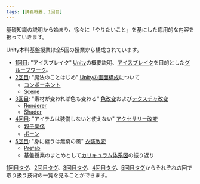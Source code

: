 ```yaml
---
tags: [講義概要, 1回目]
---
```


基礎知識の説明から始まり、徐々に「やりたいこと」を基にした応用的な内容を扱っていきます。

Unity本科基盤授業は全5回の授業から構成されています。

- [1回目](/docs/tags/1-回目): "アイスブレイク" [Unity](/docs/索引/STU/Unity)の概要説明、[アイスブレイク](/docs/索引/あ行/アイスブレイク)を目的とした[グループワーク](/docs/索引/か行/グループワーク)。
- [2回目](/docs/tags/2-回目): "魔法のことはじめ" [Unityの画面構成](/docs/索引/STU/Unityの画面構成)について
  - [コンポーネント](/docs/索引/ABC/Component)
  - [Scene](/docs/索引/STU/Scene-File)
- [3回目](/docs/tags/3-回目): "素材が変われば色も変わる" [色改変](/docs/索引/あ行/色改変)および[テクスチャ改変](/docs/索引/た行/テクスチャ改変)
  - [Renderer](/docs/索引/PQR/Renderer)
  - [Shader](/docs/索引/STU/Shader)
- [4回目](/docs/tags/4-回目): "アイテムは装備しないと使えない" [アクセサリー改変](/docs/索引/あ行/アクセサリー改変)
  - [親子関係](/docs/索引/あ行/親子関係)
  - [ボーン](/docs/索引/ABC/Bone)
- [5回目](/docs/tags/5-回目): "身に纏うは無窮の風" [衣装改変](/docs/索引/あ行/衣装改変)
  - [Prefab](/docs/索引/PQR/Prefab)
  - 基盤授業のまとめとして[カリキュラム体系図](/docs/索引/STU/Unity本科基盤授業のカリキュラム体系図)の振り返り

[1回目タグ](/docs/tags/1-回目)、[2回目タグ](/docs/tags/2-回目)、[3回目タグ](/docs/tags/3-回目)、[4回目タグ](/docs/tags/4-回目)、[5回目タグ](/docs/tags/5-回目)からそれぞれの回で取り扱う技術の一覧を見ることができます。

